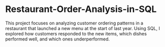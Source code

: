 # Restaurant-Order-Analysis-in-SQL
This project focuses on analyzing customer ordering patterns in a restaurant that launched a new menu at the start of last year. Using SQL, I explored how customers responded to the new items, which dishes performed well, and which ones underperformed.
